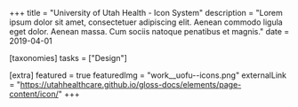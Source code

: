 +++
title = "University of Utah Health - Icon System"
description = "Lorem ipsum dolor sit amet, consectetuer adipiscing elit. Aenean commodo ligula eget dolor. Aenean massa. Cum sociis natoque penatibus et magnis."
date = 2019-04-01

[taxonomies]
tasks = ["Design"]

[extra]
featured = true
featuredImg = "work__uofu--icons.png"
externalLink = "https://utahhealthcare.github.io/gloss-docs/elements/page-content/icon/"
+++
